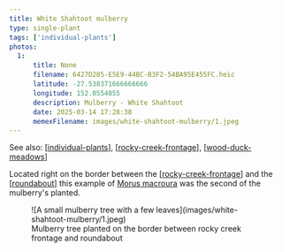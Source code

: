 ```yaml
---
title: White Shahtoot mulberry
type: single-plant
tags: ['individual-plants']
photos:
  1:
      title: None
      filename: 6427D205-E5E9-44BC-B3F2-54BA95E455FC.heic
      latitude: -27.538371666666666
      longitude: 152.0554055
      description: Mulberry - White Shahtoot
      date: 2025-03-14 17:28:38
      memexFilename: images/white-shahtoot-mulberry/1.jpeg
---
```


See also: [[individual-plants]], [[rocky-creek-frontage]], [[wood-duck-meadows]]

Located right on the border between the [[rocky-creek-frontage]] and the [[roundabout]] this example of [Morus macroura](https://en.wikipedia.org/wiki/Morus_macroura) was the second of the mulberry's planted.

<figure markdown>
![A small mulberry tree with a few leaves](images/white-shahtoot-mulberry/1.jpeg)
<figcaption>Mulberry tree planted on the border between rocky creek frontage and roundabout</figcaption>
</figure>


[//begin]: # "Autogenerated link references for markdown compatibility"
[individual-plants]: individual-plants "Individual plants"
[rocky-creek-frontage]: ../rocky-creek-frontage "Rocky Creek Frontage"
[wood-duck-meadows]: ../wood-duck-meadows "Wood duck meadows"
[roundabout]: ../roundabout "Roundabout"
[//end]: # "Autogenerated link references"